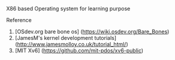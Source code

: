 X86 based Operating system for learning purpose

Reference
1. [OSdev.org bare bone os] (https://wiki.osdev.org/Bare_Bones)
2. [JamesM's kernel development tutorials] (http://www.jamesmolloy.co.uk/tutorial_html/)
3. [MIT Xv6] (https://github.com/mit-pdos/xv6-public)
